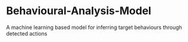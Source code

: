 # Behavioural-Analysis-Model
A machine learning based model for inferring target behaviours through detected actions
